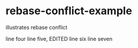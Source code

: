 # rebase-conflict-example
illustrates rebase conflict

line four
line five, EDITED
line six
line seven
